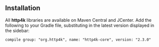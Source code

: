 ## Installation
All **http4k** libraries are available on Maven Central and JCenter. Add the following to your Gradle file, substituting in the latest version displayed in the sidebar:
```
compile group: "org.http4k", name: "http4k-core", version: "2.3.0"
```


